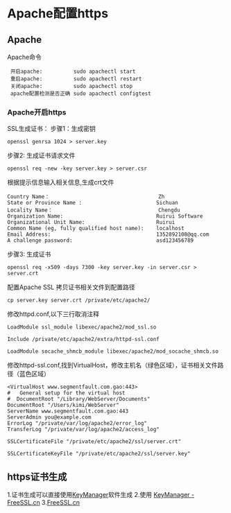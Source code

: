 # Apache配置https


## Apache

Apache命令
```
 开启apache:          sudo apachectl start
 重启apache:          sudo apachectl restart
 关闭apache:          sudo apachectl stop
 apache配置检测是否正确 sudo apachectl configtest
```

### Apache开启https
SSL生成证书：
步骤1：生成密钥 
```
openssl genrsa 1024 > server.key
```

步骤2: 生成证书请求文件
```
openssl req -new -key server.key > server.csr
```
根据提示信息输入相关信息,生成crt文件
```
Country Name：									Zh
State or Province Name :						Sichuan
Locality Name：									Chengdu
Organization Name:								Ruirui Software
Organizational Unit Name:						Ruirui
Common Name (eg, fully qualified host name):	localhost
Email Address:									1352892108@qq.com
A challenge password:							asd123456789

```

步骤3: 生成证书
```
openssl req -x509 -days 7300 -key server.key -in server.csr > server.crt
```



配置Apache SSL
拷贝证书相关文件到配置路径
```
cp server.key server.crt /private/etc/apache2/
```
修改httpd.conf,以下三行取消注释
```
LoadModule ssl_module libexec/apache2/mod_ssl.so

Include /private/etc/apache2/extra/httpd-ssl.conf

LoadModule socache_shmcb_module libexec/apache2/mod_socache_shmcb.so
```

修改httpd-ssl.conf,找到VirtualHost，修改主机名（绿色区域），证书相关文件路径（蓝色区域）
```
<VirtualHost www.segmentfault.com.gao:443>
#   General setup for the virtual host
#  DocumentRoot "/Library/WebServer/Documents"
DocumentRoot "/Users/kimi/WebServer"
ServerName www.segmentfault.com.gao:443
ServerAdmin you@example.com
ErrorLog "/private/var/log/apache2/error_log"
TransferLog "/private/var/log/apache2/access_log"

SSLCertificateFile "/private/etc/apache2/ssl/server.crt"

SSLCertificateKeyFile "/private/etc/apache2/ssl/server.key"
```

## https证书生成
1.证书生成可以直接使用[KeyManager](https://keymanager.org)软件生成
2.使用 [KeyManager - FreeSSL.cn](https://blog.freessl.cn/tag/keymanager/)
3.[FreeSSL.cn](https://freessl.cn/)

